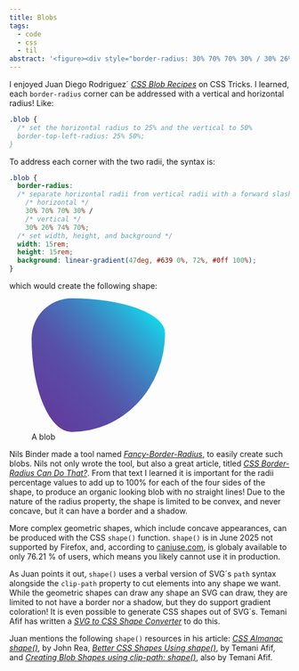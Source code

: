 ```yaml
---
title: Blobs
tags:
  - code
  - css
  - til
abstract: '<figure><div style="border-radius: 30% 70% 70% 30% / 30% 26% 74% 70%; width:10rem; height:10rem; background:linear-gradient(47deg, #639 0%, 72%, #0ff 100%);"  ></div><figcaption>A blob</figcaption></figure>'
---
```

I enjoyed Juan Diego Rodriguez´ [<cite>CSS Blob Recipes</cite>](https://css-tricks.com/css-blob-recipes) on CSS Tricks. I learned, each  `border-radius` corner can be addressed with a vertical and horizontal radius! Like:

```css
.blob {
  /* set the horizontal radius to 25% and the vertical to 50%
  border-top-left-radius: 25% 50%; 
}
```  

To address each corner with the two radii, the syntax is:

```css
.blob {
  border-radius:
  /* separate horizontal radii from vertical radii with a forward slash */    
    /* horizontal */
    30% 70% 70% 30% /  
    /* vertical */
    30% 26% 74% 70%;
  /* set width, height, and background */  
  width: 15rem;   
  height: 15rem;  
  background: linear-gradient(47deg, #639 0%, 72%, #0ff 100%);
}
```

which would create the following shape: 

<figure>
<div style="border-radius: 30% 70% 70% 30% / 30% 26% 74% 70%; width:15rem; height:15rem; background:linear-gradient(47deg, #639 0%, 72%, #0ff 100%);"  ></div>
<figcaption>A blob</figcaption>
</figure>

Nils Binder made a tool named [<cite>Fancy-Border-Radius</cite>](https://9elements.github.io/fancy-border-radius/), to easily create such blobs. Nils not only wrote the tool, but also a great article, titled [<cite>CSS Border-Radius Can Do That?</cite>](https://9elements.com/blog/css-border-radius-can-do-that/). From that text I learned it is important for the radii percentage values to add up to 100% for each of the four sides of the shape, to produce an organic looking blob with no straight lines! Due to the nature of the radius property, the shape is limited to be convex, and never concave, but it can have a border and a shadow.

More complex geometric shapes, which include concave appearances, can be produced with the CSS `shape()` function. `shape()` is in June 2025 not supported by Firefox, and, according to [caniuse.com](https://caniuse.com/?search=shape()), is globaly available to only 76.21 % of users, which means you likely cannot use it in production.

As Juan points it out, <code>shape()</code> uses a verbal version of SVG´s `path` syntax alongside the `clip-path` property to cut elements into any shape we want. While the geometric shapes can draw any shape an SVG can draw, they are limited to not have a border nor a shadow, but they do support gradient coloration! It is even possible to generate CSS shapes out of SVG´s. Temani Afif has written a [<cite>SVG to CSS Shape Converter</cite>](https://css-generators.com/svg-to-css/) to do this. 

Juan mentions the following `shape()` resources in his article: [<cite>CSS Almanac shape()</cite>](https://css-tricks.com/almanac/functions/s/shape/), by John Rea, [<cite>
Better CSS Shapes Using shape()</cite>](https://css-tricks.com/better-css-shapes-using-shape-part-1-lines-and-arcs/), by Temani Afif, and [<cite>Creating Blob Shapes using clip-path: shape()</cite>](https://frontendmasters.com/blog/creating-blob-shapes-using-clip-path-shape/), also by Temani Afif.


